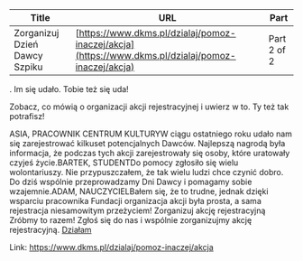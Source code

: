 | **Title**       | **URL**           | **Part**              |
|-----------------|-------------------|-----------------------|
| Zorganizuj Dzień Dawcy Szpiku         | [https://www.dkms.pl/dzialaj/pomoz-inaczej/akcja](https://www.dkms.pl/dzialaj/pomoz-inaczej/akcja)    | Part 2 of 2          |

. Im się udało. Tobie też się uda!


Zobacz, co mówią o organizacji akcji rejestracyjnej i uwierz w to. Ty też tak potrafisz!


ASIA, PRACOWNIK CENTRUM KULTURYW ciągu ostatniego roku udało nam się zarejestrować kilkuset potencjalnych Dawców. Najlepszą nagrodą była informacja, że podczas tych akcji zarejestrowały się osoby, które uratowały czyjeś życie.BARTEK, STUDENTDo pomocy zgłosiło się wielu wolontariuszy. Nie przypuszczałem, że tak wielu ludzi chce czynić dobro. Do dziś wspólnie przeprowadzamy Dni Dawcy i pomagamy sobie wzajemnie.ADAM, NAUCZYCIELBałem się, że to trudne, jednak dzięki wsparciu pracownika Fundacji organizacja akcji była prosta, a sama rejestracja niesamowitym przeżyciem!
Zorganizuj akcję rejestracyjną
Zróbmy to razem! Zgłoś się do nas i wspólnie zorganizujmy akcję rejestracyjną. [Działam](/kontakt/dzien-dawcy "Zorganizuj Dzień Dawcy Szpiku")

Link: https://www.dkms.pl/dzialaj/pomoz-inaczej/akcja
